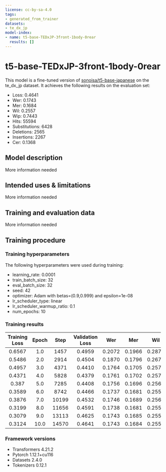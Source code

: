 ```yaml
---
license: cc-by-sa-4.0
tags:
- generated_from_trainer
datasets:
- te_dx_jp
model-index:
- name: t5-base-TEDxJP-3front-1body-0rear
  results: []
---
```


<!-- This model card has been generated automatically according to the information the Trainer had access to. You
should probably proofread and complete it, then remove this comment. -->

# t5-base-TEDxJP-3front-1body-0rear

This model is a fine-tuned version of [sonoisa/t5-base-japanese](https://huggingface.co/sonoisa/t5-base-japanese) on the te_dx_jp dataset.
It achieves the following results on the evaluation set:
- Loss: 0.4641
- Wer: 0.1743
- Mer: 0.1684
- Wil: 0.2557
- Wip: 0.7443
- Hits: 55594
- Substitutions: 6428
- Deletions: 2565
- Insertions: 2267
- Cer: 0.1368

## Model description

More information needed

## Intended uses & limitations

More information needed

## Training and evaluation data

More information needed

## Training procedure

### Training hyperparameters

The following hyperparameters were used during training:
- learning_rate: 0.0001
- train_batch_size: 32
- eval_batch_size: 32
- seed: 42
- optimizer: Adam with betas=(0.9,0.999) and epsilon=1e-08
- lr_scheduler_type: linear
- lr_scheduler_warmup_ratio: 0.1
- num_epochs: 10

### Training results

| Training Loss | Epoch | Step  | Validation Loss | Wer    | Mer    | Wil    | Wip    | Hits  | Substitutions | Deletions | Insertions | Cer    |
|:-------------:|:-----:|:-----:|:---------------:|:------:|:------:|:------:|:------:|:-----:|:-------------:|:---------:|:----------:|:------:|
| 0.6567        | 1.0   | 1457  | 0.4959          | 0.2072 | 0.1966 | 0.2877 | 0.7123 | 54688 | 6836          | 3063      | 3486       | 0.1936 |
| 0.5486        | 2.0   | 2914  | 0.4504          | 0.1870 | 0.1796 | 0.2677 | 0.7323 | 55158 | 6518          | 2911      | 2647       | 0.1528 |
| 0.4957        | 3.0   | 4371  | 0.4410          | 0.1764 | 0.1705 | 0.2578 | 0.7422 | 55412 | 6429          | 2746      | 2216       | 0.1375 |
| 0.4371        | 4.0   | 5828  | 0.4379          | 0.1761 | 0.1702 | 0.2572 | 0.7428 | 55447 | 6407          | 2733      | 2232       | 0.1377 |
| 0.387         | 5.0   | 7285  | 0.4408          | 0.1756 | 0.1696 | 0.2562 | 0.7438 | 55510 | 6372          | 2705      | 2263       | 0.1399 |
| 0.3589        | 6.0   | 8742  | 0.4466          | 0.1737 | 0.1681 | 0.2552 | 0.7448 | 55532 | 6406          | 2649      | 2165       | 0.1359 |
| 0.3876        | 7.0   | 10199 | 0.4532          | 0.1746 | 0.1689 | 0.2563 | 0.7437 | 55491 | 6436          | 2660      | 2179       | 0.1363 |
| 0.3199        | 8.0   | 11656 | 0.4591          | 0.1738 | 0.1681 | 0.2554 | 0.7446 | 55568 | 6431          | 2588      | 2208       | 0.1362 |
| 0.3079        | 9.0   | 13113 | 0.4625          | 0.1743 | 0.1685 | 0.2557 | 0.7443 | 55579 | 6425          | 2583      | 2252       | 0.1366 |
| 0.3124        | 10.0  | 14570 | 0.4641          | 0.1743 | 0.1684 | 0.2557 | 0.7443 | 55594 | 6428          | 2565      | 2267       | 0.1368 |


### Framework versions

- Transformers 4.21.2
- Pytorch 1.12.1+cu116
- Datasets 2.4.0
- Tokenizers 0.12.1
